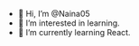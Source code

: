 - 👋 Hi, I’m @Naina05
- 👀 I’m interested in learning.
- 🌱 I’m currently learning React.

<!---
Naina05/Naina05 is a ✨ special ✨ repository because its `README.md` (this file) appears on your GitHub profile.
You can click the Preview link to take a look at your changes.
--->

